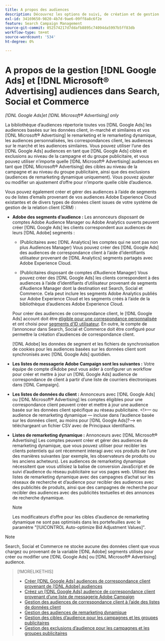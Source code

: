 ```yaml
---
title: A propos des audiences
description: Découvrez les options de suivi, de création et de gestion [!DNL Google Ads] et [!DNL Microsoft® Advertising] audiences.
exl-id: 34169650-9820-4b7d-9ae6-09ff8a8c6f2e
feature: Search Campaign Management
source-git-commit: 052574217d7ddafb8895c74094da5997b5ff83db
workflow-type: tm+mt
source-wordcount: '534'
ht-degree: 0%

---
```


# A propos de la gestion [!DNL Google Ads] et [!DNL Microsoft® Advertising] audiences dans Search, Social et Commerce

*[!DNL Google Ads]et [!DNL Microsoft® Advertising] only*

La bibliothèque d’audiences répertorie toutes vos [!DNL Google Ads] les audiences basées sur les données client, in-marché et similaires et vos [!DNL Microsoft® Advertising] le remarketing et le remarketing dynamique, les audiences personnalisées, les correspondances client, les audiences sur le marché et les audiences similaires. Vous pouvez utiliser l’une des [!DNL Google Ads] audiences en tant que [!DNL Google Ads] cibles et exclusions au niveau de la campagne et du groupe publicitaire, et vous pouvez utiliser n’importe quelle [!DNL Microsoft® Advertising] audiences en tant que [!DNL Microsoft® Advertising] des cibles au niveau de la campagne et au niveau du groupe publicitaire, ainsi que des exclusions (audiences de remarketing dynamique uniquement). Vous pouvez ajouter ou modifier un ajustement d’offre pour n’importe quelle cible d’audience.

Vous pouvez également créer et gérer des audiences à l’aide de segments ou de listes d’emails provenant de vos audiences Adobe Experience Cloud existantes et de divers types de données client issues de votre système de gestion de la relation client (CRM) :

* **Adobe des segments d’audience :** Les annonceurs disposant de comptes Adobe Audience Manager ou Adobe Analytics ouverts peuvent créer [!DNL Google Ads] les clients correspondent aux audiences de leurs [!DNL Adobe] segments :

   * (Publicitaires avec [!DNL Analytics] les comptes qui ne sont pas non plus Audiences Manager) Vous pouvez créer des [!DNL Google Ads] des audiences de correspondance client à l’aide d’identifiants utilisateur provenant de [!DNL Analytics] segments partagés avec Adobe Experience Cloud.

   * (Publicitaires disposant de comptes d’Audience Manager) Vous pouvez créer des [!DNL Google Ads] les clients correspondent à des audiences à l’aide d’identifiants d’utilisateur provenant de segments d’Audience Manager dont la destination est Search, Social et Commerce. Cela peut inclure les segments Adobe Analytics publiés sur Adobe Experience Cloud et les segments créés à l’aide de la bibliothèque d’audiences Adobe Experience Cloud.

  Pour créer des audiences de correspondance client, le [!DNL Google Ads] account doit être [éligible pour une correspondance personnalisée](https://support.google.com/adspolicy/answer/6299717) et ont choisi pour [segments d’ID utilisateur](https://support.google.com/google-ads/answer/9199250). En outre, le compte de l’annonceur dans Search, Social et Commerce doit être configuré pour permettre la création d’audiences de correspondance client.<!-- For Analytics audiences: Analytics Only Integration. For Audience Manager, Enable CM/CRM option) -->

  [!DNL Adobe] les données de segment et les fichiers de synchronisation de cookies pour les audiences basées sur les données client sont synchronisés avec [!DNL Google Ads] quotidien.

* **Les listes de messagerie Adobe Campaign sont les suivantes :** Votre équipe de compte d’Adobe peut vous aider à configurer un workflow pour créer et mettre à jour un [!DNL Google Ads] audience de correspondance de client à partir d’une liste de courriers électroniques dans [!DNL Campaign].

* **Les listes de données du client :** Annonceurs avec [!DNL Google Ads] ou [!DNL Microsoft® Advertising] les comptes éligibles pour une correspondance client peuvent créer et mettre à jour une audience basée sur les données client spécifique au réseau publicitaire. &lt;!>— ou audience de remarketing dynamique — incluse dans l’audience basée sur les données client, au moins pour [!DNL Google Ads]?—> en téléchargeant un fichier CSV avec de Principaux identifiants.

* **Listes de remarketing dynamique :** Annonceurs avec [!DNL Microsoft® Advertising] Les comptes peuvent créer et gérer des audiences de remarketing dynamique, que vous pouvez utiliser pour recibler les clients potentiels qui ont récemment interagi avec vos produits de l’une des manières suivantes (par exemple, les observateurs de produits ou les anciens acheteurs). Les audiences de remarketing dynamique nécessitent que vous utilisiez la balise de conversion JavaScript et de suivi d’audience du réseau publicitaire sur vos pages web. Utilisez des listes de remarketing dynamique avec des campagnes d’achat sur les réseaux de recherche et d’audience pour recibler des audiences avec des publicités de produits, ainsi que des campagnes de recherche pour recibler des audiences avec des publicités textuelles et des annonces de recherche dynamique. <!--[For [!DNL Google Ads], these are technically included in a customer data-based audience, so word this all carefully when we add support for them.]-->

  >[!NOTE]
  >
  >Les modificateurs d’offre pour les cibles d’audience de remarketing dynamique ne sont pas optimisés dans les portefeuilles avec le paramètre &quot;[!UICONTROL Auto-optimize Bid Adjustment Values]&quot;.

>[!NOTE]
>
>Search, Social et Commerce ne stocke aucune des données client que vous chargez ou provenant de la variable [!DNL Adobe] segments utilisés pour créer ou modifier une [!DNL Google Ads] ou [!DNL Microsoft® Advertising] audience.

>[!MORELIKETHIS]
>
>* [Créer [!DNL Google Ads] audiences de correspondance client provenant de [!DNL Adobe] audiences](google-audience-from-adobe-audience.md)
>* [Créez un [!DNL Google Ads] audience de correspondance client provenant d’une liste de messagerie Adobe Campaign](google-audience-from-campaign-email-list.md)
>* [Gestion des audiences de correspondance client à l’aide des listes de données client](audience-from-customer-data-list.md)
>* [Gestion des audiences de remarketing dynamique](audience-dynamic-remarketing-manage.md)
>* [Gestion des cibles d’audience pour les campagnes et les groupes publicitaires](audience-targets-manage.md)
>* [Gestion des exclusions d’audience pour les campagnes et les groupes publicitaires](audience-exclusions-manage.md)

